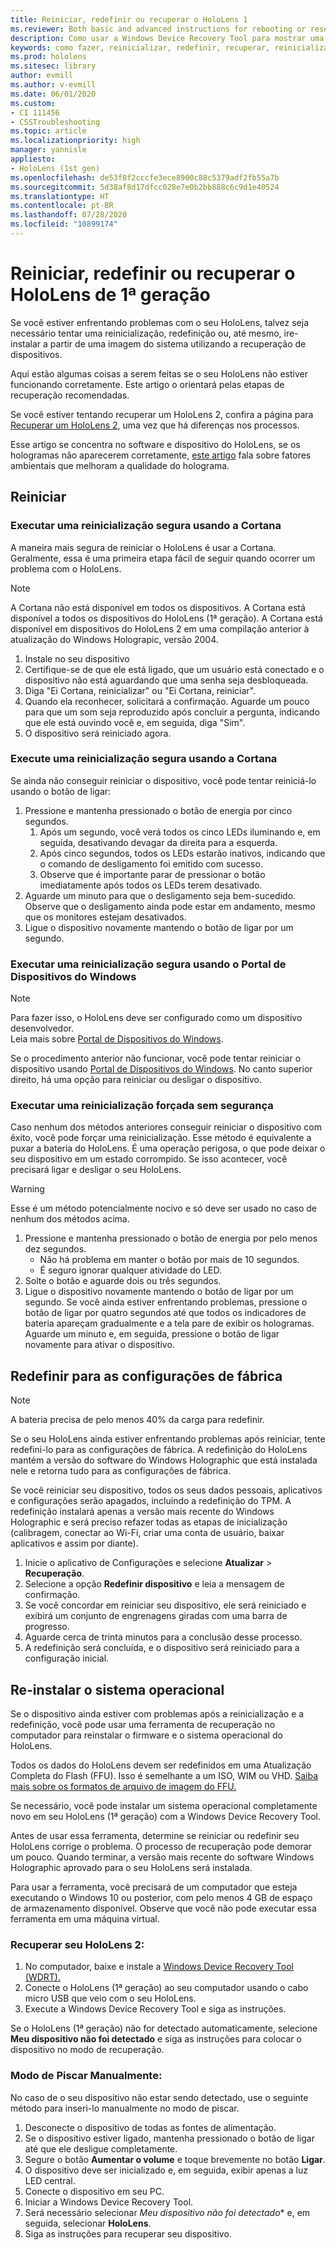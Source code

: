 ```yaml
---
title: Reiniciar, redefinir ou recuperar o HoloLens 1
ms.reviewer: Both basic and advanced instructions for rebooting or resetting your HoloLens.
description: Como usar a Windows Device Recovery Tool para mostrar uma imagem para o HoloLens de 1ª geração.
keywords: como fazer, reinicializar, redefinir, recuperar, reinicialização forçada, reinicialização flexível, ciclo de energia, HoloLens, desligar, wdrt, windows device recovery tool
ms.prod: hololens
ms.sitesec: library
author: evmill
ms.author: v-evmill
ms.date: 06/01/2020
ms.custom:
- CI 111456
- CSSTroubleshooting
ms.topic: article
ms.localizationpriority: high
manager: yannisle
appliesto:
- HoloLens (1st gen)
ms.openlocfilehash: de53f8f2cccfe3ece8900c88c5379adf2fb55a7b
ms.sourcegitcommit: 5d38af8d17dfcc028e7e0b2bb888c6c9d1e40524
ms.translationtype: HT
ms.contentlocale: pt-BR
ms.lasthandoff: 07/28/2020
ms.locfileid: "10899174"
---
```

# Reiniciar, redefinir ou recuperar o HoloLens de 1ª geração

Se você estiver enfrentando problemas com o seu HoloLens, talvez seja necessário tentar uma reinicialização, redefinição ou, até mesmo, ire-instalar a partir de uma imagem do sistema utilizando a recuperação de dispositivos.

Aqui estão algumas coisas a serem feitas se o seu HoloLens não estiver funcionando corretamente.  Este artigo o orientará pelas etapas de recuperação recomendadas.

Se você estiver tentando recuperar um HoloLens 2, confira a página para [Recuperar um HoloLens 2](https://docs.microsoft.com/hololens/hololens-recovery), uma vez que há diferenças nos processos.

Esse artigo se concentra no software e dispositivo do HoloLens, se os hologramas não aparecerem corretamente, [este artigo](hololens-environment-considerations.md) fala sobre fatores ambientais que melhoram a qualidade do holograma.

## Reiniciar

### Executar uma reinicialização segura usando a Cortana

A maneira mais segura de reiniciar o HoloLens é usar a Cortana. Geralmente, essa é uma primeira etapa fácil de seguir quando ocorrer um problema com o HoloLens. 

> [!NOTE]
> A Cortana não está disponível em todos os dispositivos. A Cortana está disponível a todos os dispositivos do HoloLens (1ª geração).
> A Cortana está disponível em dispositivos do HoloLens 2 em uma compilação anterior à atualização do Windows Holograpic, versão 2004.

1. Instale no seu dispositivo
1. Certifique-se de que ele está ligado, que um usuário está conectado e o dispositivo não está aguardando que uma senha seja desbloqueada.
1. Diga "Ei Cortana, reinicializar" ou "Ei Cortana, reiniciar".
1. Quando ela reconhecer, solicitará a confirmação. Aguarde um pouco para que um som seja reproduzido após concluir a pergunta, indicando que ele está ouvindo você e, em seguida, diga "Sim".
1. O dispositivo será reiniciado agora.

### Execute uma reinicialização segura usando a Cortana

Se ainda não conseguir reiniciar o dispositivo, você pode tentar reiniciá-lo usando o botão de ligar:

1. Pressione e mantenha pressionado o botão de energia por cinco segundos.
   1. Após um segundo, você verá todos os cinco LEDs iluminando e, em seguida, desativando devagar da direita para a esquerda.
   1. Após cinco segundos, todos os LEDs estarão inativos, indicando que o comando de desligamento foi emitido com sucesso.
   1. Observe que é importante parar de pressionar o botão imediatamente após todos os LEDs terem desativado.
1. Aguarde um minuto para que o desligamento seja bem-sucedido. Observe que o desligamento ainda pode estar em andamento, mesmo que os monitores estejam desativados.
1. Ligue o dispositivo novamente mantendo o botão de ligar por um segundo.

### Executar uma reinicialização segura usando o Portal de Dispositivos do Windows

> [!NOTE]
> Para fazer isso, o HoloLens deve ser configurado como um dispositivo desenvolvedor.  
> Leia mais sobre [Portal de Dispositivos do Windows](https://docs.microsoft.com/windows/mixed-reality/using-the-windows-device-portal).

Se o procedimento anterior não funcionar, você pode tentar reiniciar o dispositivo usando [Portal de Dispositivos do Windows](https://docs.microsoft.com/windows/mixed-reality/using-the-windows-device-portal). No canto superior direito, há uma opção para reiniciar ou desligar o dispositivo.

### Executar uma reinicialização forçada sem segurança

Caso nenhum dos métodos anteriores conseguir reiniciar o dispositivo com êxito, você pode forçar uma reinicialização. Esse método é equivalente a puxar a bateria do HoloLens.  É uma operação perigosa, o que pode deixar o seu dispositivo em um estado corrompido.  Se isso acontecer, você precisará ligar e desligar o seu HoloLens.  

> [!WARNING]
> Esse é um método potencialmente nocivo e só deve ser usado no caso de nenhum dos métodos acima.

1. Pressione e mantenha pressionado o botão de energia por pelo menos dez segundos.
   - Não há problema em manter o botão por mais de 10 segundos.
   - É seguro ignorar qualquer atividade do LED.
1. Solte o botão e aguarde dois ou três segundos.
1. Ligue o dispositivo novamente mantendo o botão de ligar por um segundo.
Se você ainda estiver enfrentando problemas, pressione o botão de ligar por quatro segundos até que todos os indicadores de bateria apareçam gradualmente e a tela pare de exibir os hologramas. Aguarde um minuto e, em seguida, pressione o botão de ligar novamente para ativar o dispositivo.

## Redefinir para as configurações de fábrica

> [!NOTE]
> A bateria precisa de pelo menos 40% da carga para redefinir.

Se o seu HoloLens ainda estiver enfrentando problemas após reiniciar, tente redefini-lo para as configurações de fábrica.  A redefinição do HoloLens mantém a versão do software do Windows Holographic que está instalada nele e retorna tudo para as configurações de fábrica.

Se você reiniciar seu dispositivo, todos os seus dados pessoais, aplicativos e configurações serão apagados, incluindo a redefinição do TPM. A redefinição instalará apenas a versão mais recente do Windows Holographic e será preciso refazer todas as etapas de inicialização (calibragem, conectar ao Wi-Fi, criar uma conta de usuário, baixar aplicativos e assim por diante).

1. Inicie o aplicativo de Configurações e selecione **Atualizar** > **Recuperação**.
1. Selecione a opção **Redefinir dispositivo** e leia a mensagem de confirmação.
1. Se você concordar em reiniciar seu dispositivo, ele será reiniciado e exibirá um conjunto de engrenagens giradas com uma barra de progresso.
1. Aguarde cerca de trinta minutos para a conclusão desse processo.
1. A redefinição será concluída, e o dispositivo será reiniciado para a configuração inicial.

## Re-instalar o sistema operacional

Se o dispositivo ainda estiver com problemas após a reinicialização e a redefinição, você pode usar uma ferramenta de recuperação no computador para reinstalar o firmware e o sistema operacional do HoloLens.  

Todos os dados do HoloLens devem ser redefinidos em uma Atualização Completa do Flash (FFU).  Isso é semelhante a um ISO, WIM ou VHD.  [Saiba mais sobre os formatos de arquivo de imagem do FFU.](https://docs.microsoft.com/windows-hardware/manufacture/desktop/wim-vs-ffu-image-file-formats)

Se necessário, você pode instalar um sistema operacional completamente novo em seu HoloLens (1ª geração) com a Windows Device Recovery Tool.

Antes de usar essa ferramenta, determine se reiniciar ou redefinir seu HoloLens corrige o problema. O processo de recuperação pode demorar um pouco.  Quando terminar, a versão mais recente do software Windows Holographic aprovado para o seu HoloLens será instalada.

Para usar a ferramenta, você precisará de um computador que esteja executando o Windows 10 ou posterior, com pelo menos 4 GB de espaço de armazenamento disponível.  Observe que você não pode executar essa ferramenta em uma máquina virtual.

### Recuperar seu HoloLens 2:

1. No computador, baixe e instale a [Windows Device Recovery Tool (WDRT).](https://support.microsoft.com/help/12379/windows-10-mobile-device-recovery-tool-faq)
1. Conecte o HoloLens (1ª geração) ao seu computador usando o cabo micro USB que veio com o seu HoloLens.
1. Execute a Windows Device Recovery Tool e siga as instruções.

Se o HoloLens (1ª geração) não for detectado automaticamente, selecione **Meu dispositivo não foi detectado** e siga as instruções para colocar o dispositivo no modo de recuperação.

### Modo de Piscar Manualmente:

No caso de o seu dispositivo não estar sendo detectado, use o seguinte método para inseri-lo manualmente no modo de piscar.

1. Desconecte o dispositivo de todas as fontes de alimentação.
1. Se o dispositivo estiver ligado, mantenha pressionado o botão de ligar até que ele desligue completamente.
1. Segure o botão **Aumentar o volume** e toque brevemente no botão **Ligar**. 
1. O dispositivo deve ser inicializado e, em seguida, exibir apenas a luz LED central.
1. Conecte o dispositivo em seu PC.
1. Iniciar a Windows Device Recovery Tool.
1. Será necessário selecionar *Meu dispositivo não foi detectado** e, em seguida, selecionar **HoloLens**. 
1. Siga as instruções para recuperar seu dispositivo.
